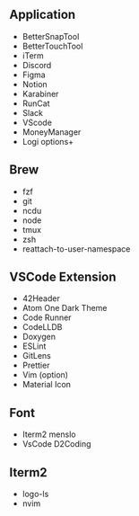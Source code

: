 ## Application

- BetterSnapTool
- BetterTouchTool
- iTerm
- Discord
- Figma
- Notion
- Karabiner
- RunCat
- Slack
- VScode
- MoneyManager
- Logi options+

## Brew

- fzf
- git
- ncdu
- node
- tmux
- zsh
- reattach-to-user-namespace

## VSCode Extension

- 42Header
- Atom One Dark Theme
- Code Runner
- CodeLLDB
- Doxygen
- ESLint
- GitLens
- Prettier
- Vim (option)
- Material Icon


## Font

- Iterm2 menslo
- VsCode D2Coding

## Iterm2

- logo-ls
- nvim
